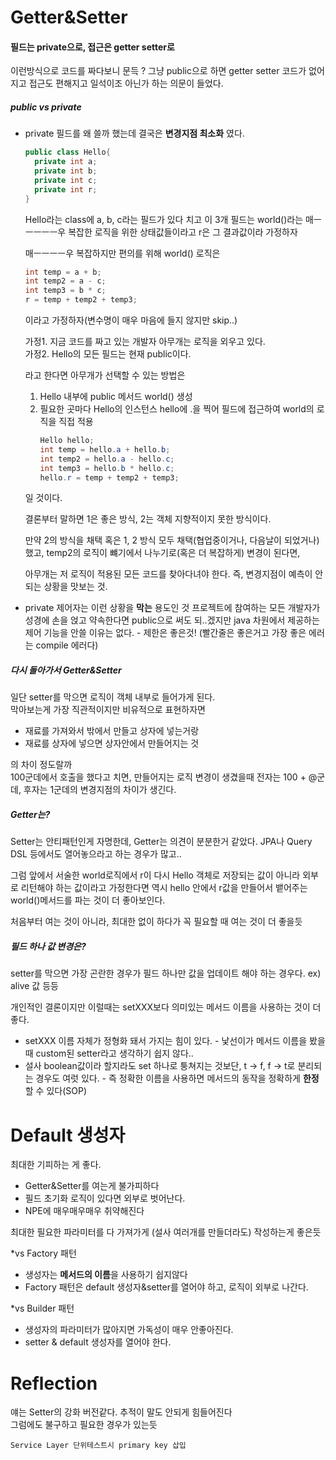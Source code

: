 # Getter&Setter
#### 필드는 private으로, 접근은 getter setter로  
 이런방식으로 코드를 짜다보니 문득 ? 그냥 public으로 하면 getter setter 코드가 없어지고 접근도 편해지고 일석이조 아닌가 하는 의문이 들었다.  

 ##### public vs private
  - private 필드를 왜 쓸까 했는데 결국은 **변경지점 최소화** 였다.
    ```java
    public class Hello{
      private int a;
      private int b;
      private int c;
      private int r;
    }
    ```
    Hello라는 class에 a, b, c라는 필드가 있다 치고 이 3개 필드는 world()라는 매ㅡㅡㅡㅡㅡ우 복잡한 로직을 위한 상태값들이라고 r은 그 결과값이라 가정하자

    매ㅡㅡㅡㅡ우 복잡하지만 편의를 위해 world() 로직은
    ```java
    int temp = a + b;
    int temp2 = a - c;
    int temp3 = b * c;
    r = temp + temp2 + temp3;
    ```
    이라고 가정하자(변수명이 매우 마음에 들지 않지만 skip..)  

    가정1. 지금 코드를 짜고 있는 개발자 아무개는 로직을 외우고 있다.  
    가정2. Hello의 모든 필드는 현재 public이다.

    라고 한다면 아무개가 선택할 수 있는 방법은
    1. Hello 내부에 public 메서드 world() 생성
    2. 필요한 곳마다 Hello의 인스턴스 hello에 .을 찍어 필드에 접근하여 world의 로직을 직접 적용
       ```java
       Hello hello;
       int temp = hello.a + hello.b;
       int temp2 = hello.a - hello.c;
       int temp3 = hello.b * hello.c;
       hello.r = temp + temp2 + temp3;
       ```
    일 것이다.

    결론부터 말하면 1은 좋은 방식, 2는 객체 지향적이지 못한 방식이다.  

    만약 2의 방식을 채택 혹은 1, 2 방식 모두 채택(협업중이거나, 다음날이 되었거나)했고,
    temp2의 로직이 뺴기에서 나누기로(혹은 더 복잡하게) 변경이 된다면,

    아무개는 저 로직이 적용된 모든 코드를 찾아다녀야 한다.
    즉, 변경지점이 예측이 안되는 상황을 맛보는 것.


- private 제어자는 이런 상황을 **막는** 용도인 것
  프로젝트에 참여하는 모든 개발자가 성경에 손을 얹고 약속한다면 public으로 써도 되..겠지만
  java 차원에서 제공하는 제어 기능을 안쓸 이유는 없다. - 제한은 좋은것! (빨간줄은 좋은거고 가장 좋은 에러는 compile 에러다)

##### 다시 돌아가서 Getter&Setter
일단 setter를 막으면 로직이 객체 내부로 들어가게 된다.  
막아보는게 가장 직관적이지만 비유적으로 표현하자면  

- 재료를 가져와서 밖에서 만들고 상자에 넣는거랑  
- 재료를 상자에 넣으면 상자안에서 만들어지는 것  

의 차이 정도랄까  
100군데에서 호출을 했다고 치면, 만들어지는 로직 변경이 생겼을때 전자는 100 + @군데, 후자는 1군데의 변경지점의 차이가 생긴다.

##### Getter는?
Setter는 안티패턴인게 자명한데, Getter는 의견이 분분한거 같았다. JPA나 Query DSL 등에서도 열어놓으라고 하는 경우가 많고..  

그럼 앞에서 서술한 world로직에서 r이 다시 Hello 객체로 저장되는 값이 아니라 외부로 리턴해야 하는 값이라고 가정한다면 
역시 hello 안에서 r값을 만들어서 뱉어주는 world()메서드를 파는 것이 더 좋아보인다.  

처음부터 여는 것이 아니라, 최대한 없이 하다가 꼭 필요할 때 여는 것이 더 좋을듯

##### 필드 하나 값 변경은?
setter를 막으면 가장 곤란한 경우가 필드 하나만 값을 업데이트 해야 하는 경우다. ex) alive 값 등등  

개인적인 결론이지만 이럴때는 setXXX보다 의미있는 메서드 이름을 사용하는 것이 더 좋다.  
 - setXXX 이름 자체가 정형화 돼서 가지는 힘이 있다. - 낯선이가 메서드 이름을 봤을때 custom된 setter라고 생각하기 쉽지 않다..
 - 설사 boolean값이라 할지라도 set 하나로 퉁쳐지는 것보단, t -> f, f -> t로 분리되는 경우도 여럿 있다. - 즉 정확한 이름을 사용하면 메서드의 동작을 정확하게 **한정**할 수 있다(SOP)


# Default 생성자
최대한 기피하는 게 좋다.
 - Getter&Setter를 여는게 불가피하다
 - 필드 초기화 로직이 있다면 외부로 벗어난다.
 - NPE에 매우매우매우 취약해진다

최대한 필요한 파라미터를 다 가져가게 (설사 여러개를 만들더라도) 작성하는게 좋은듯  

*vs Factory 패턴
 - 생성자는 **메서드의 이름**을 사용하기 쉽지않다
 - Factory 패턴은 default 생성자&setter를 열어야 하고, 로직이 외부로 나간다.
   
*vs Builder 패턴
 - 생성자의 파라미터가 많아지면 가독성이 매우 안좋아진다.
 - setter & default 생성자를 열어야 한다.

# Reflection
얘는 Setter의 강화 버전같다. 추적이 말도 안되게 힘들어진다  
그럼에도 불구하고 필요한 경우가 있는듯  
```
Service Layer 단위테스트시 primary key 삽입
```
